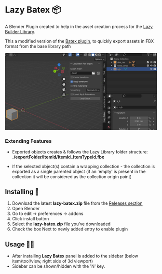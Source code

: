 # Lazy Batex 📦
A Blender Plugin created to help in the asset creation process for the [Lazy Builder Library](https://github.com/wafflesgama/LazyBuilderLibrary). 

This a modified version of the [Batex plugin](https://github.com/jayanam/batex), to quickly export assets in FBX format from the base library path


![back](./ReadmeFiles/tool.png)

### Extending Features 
- Exported objects creates & follows the Lazy Library folder structure: **./exportFolder/ItemId/ItemId_ItemTypeId.fbx**

- If the selected object(s) contain a wrapping collection - the collection is exported as a single parented object (if an 'empty' is present in the collection it will be considered as the collection origin point)

## Installing 💾
1. Download the latest **lazy-batex.zip** file from the [Releases section](https://github.com/wafflesgama/LazyBatex/releases) 
2. Open Blender
3. Go to edit -> preferences -> addons
4. Click install button
5. Select the **lazy-batex.zip** file you've downloaded
6. Check the box Next to newly added entry to enable plugin

## Usage 🧑‍💻
* After installing **Lazy Batex** panel is added to the sidebar (below item/tool/view, right side of 3d viewport)
* Sidebar can be shown/hidden with the 'N' key.
